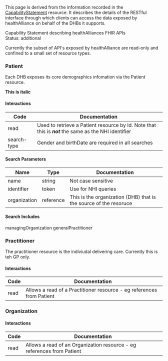 <!-- capStmt.md {% comment %}
*****************************************************************************************
*                            WARNING: DO NOT EDIT THIS FILE                             *
*                                                                                       *
* This file is generated by SUSHI. Any edits you make to this file will be overwritten. *
*                                                                                       *
* To change the contents of this file, edit the original source file at:                *
* ig-data/input/pagecontent/capStmt.md                                                  *
*****************************************************************************************
{% endcomment %} -->
This page is derived from the information recorded in the [CapabilityStatement](CapabilityStatement-HaCapabilityStatement.html) resource.
It describes the details of the RESTful interface through which clients can access the data exposed by
healthAlliance on behalf of the DHBs it supports.

Capability Statement describing healthAlliances FHIR APIs  
Status: additional

Currently the subset of API's exposed by healthAlliance are read-only and confined to a small set of resource types.




### Patient

Each DHB exposes its core demographics infomation via the Patient resource.

**This is italic**


#### Interactions

| Code | Documentation |
| --- | --- |
| read | Used to retrieve a Patient resource by Id. Note that this is ***not*** the same as the NHI identifier |
| search-type | Gender and birthDate are required in all searches |


#### Search Parameters

| Name | Type | Documentation |
| --- | --- | --- |
| name | string | Not case sensitive
| identifier | token | Use for NHI queries
| organization | reference | This is the organization (DHB) that is the source of the resoruce

#### Search Includes
managingOrganization
generalPractitioner




### Practitioner

The practitioner resource is the indiviudal delivering care. Currently this is teh GP only.

#### Interactions

| Code | Documentation |
| --- | --- |
| read | Allows a read of a Practitioner resource - eg references from Patient |






### Organization



#### Interactions

| Code | Documentation |
| --- | --- |
| read | Allows a read of an Organization resource - eg references from Patient |






